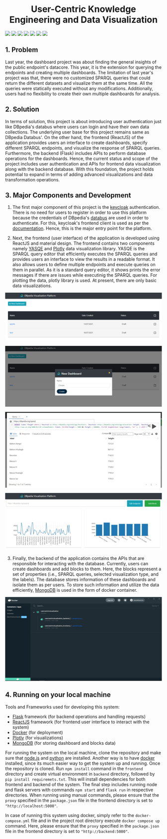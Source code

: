<h1 align="center">User-Centric Knowledge Engineering and Data Visualization</h1>

![](https://img.shields.io/badge/Backend_Language-Python_3-blue.svg)
![](https://img.shields.io/badge/SQL_Database-MySQL-orange.svg)
![](https://img.shields.io/badge/NoSQL_Database-MongoDB-brightgreen.svg)
![](https://img.shields.io/badge/Web_Framework-Flask-black.svg)
![](https://img.shields.io/badge/Frontend_Language-React.js-61dafb.svg)
![](https://img.shields.io/badge/Frontend_Component-Ant_Design-0170fe.svg)
![](https://img.shields.io/badge/license-Apache_2.0-green.svg)


## 1. Problem
Last year, the dashboard project was about finding the general insights of the public endpoint's datacore. This year, it is the extension for querying the endpoints and creating multiple dashboards. The limitation of last year's project was that, there were no customized SPARQL queries that could return the different datasets and visualize them at the same time. All the queries were statically executed without any modifications. Additionally, users had no flexibility to create their own multiple dashboards for analysis.

## 2. Solution
In terms of solution, this project is about introducing user authentication just like DBpedia's databus where users can login and have their own data collections. The underlying user base for this project remains same as DBpedia Databus'. On the other hand, the frontend (ReactJS) of the application provides users an interface to create dashboards, specify different SPARQL endpoints, and visualize the response of SPARQL queries. Furthermore, the backend (Flask) includes APIs to perform database operations for the dashboards. Hence, the current status and scope of the project includes user authentication and APIs for frontend data visualization along with the backend database. With this foundation, the project holds potential to expand in terms of adding advanced visualizations and data transformation operations.

## 3. Major Components and Development

1) The first major component of this project is the [keycloak](https://www.keycloak.org/) authentication. There is no need for users to register in order to use this platform because the credentials of DBpedia's [databus](https://databus.dbpedia.org/) are used in order to authenticate. For this, keycloak's frontend client is used as per the [documentation](https://www.keycloak.org/docs/latest/securing_apps/). Hence, this is the major entry point for the platform.

2) Next, the frontend (user interface) of the application is developed using ReactJS and material design. The frontend contains two components namely [YASQE](https://triply.cc/docs/yasgui-api) and [Plotly](https://plotly.com/) data visualization library. YASQE is the SPARQL query editor that efficiently executes the SPARQL queries and provides users an interface to view the results in a readable format. It also allows users to define multiple endpoints and execute queries on them in parallel. As it is a standard query editor, it shows prints the error messages if there are issues while executinig the SPARQL queries. For plotting the data, plotly library is used. At present, there are only basic data visualizations.

![](https://raw.githubusercontent.com/dbpedia/gsoc-dbpedia-dashboard/develop/wiki/dashboard-list.png)

![](https://raw.githubusercontent.com/dbpedia/gsoc-dbpedia-dashboard/develop/wiki/add-dashboard.png)

![](https://raw.githubusercontent.com/dbpedia/gsoc-dbpedia-dashboard/develop/wiki/yasqe-response.png)

![](https://raw.githubusercontent.com/dbpedia/gsoc-dbpedia-dashboard/develop/wiki/blocks.png)

3) Finally, the backend of the application contains the APIs that are responsible for interacting with the database. Currently, users can create dashboards and add blocks to them. Here, the blocks represent a set of properties (i.e., SPARQL queries, selected visualization type, and the labels). The database stores information of these dashboards and isolate them as per users. To store such information and utilize the data efficiently, [MongoDB](https://www.mongodb.com/) is used in the form of docker container.

![](https://raw.githubusercontent.com/dbpedia/gsoc-dbpedia-dashboard/develop/wiki/docker.png)

## 4. Running on your local machine
Tools and Frameworks used for developing this system:
* [Flask](https://flask.palletsprojects.com/en/1.1.x/) framework (for backend operations and handling requests)
* [ReactJS](https://reactjs.org/) framework (for frontend user interface to interact with the system)
* [Docker](https://www.docker.com/) (for deployment)
* [Plotly](https://plotly.com/)  (for visualizations)
* [MongoDB](https://www.mongodb.com/) (for storing dashboard and blocks data)

For running the system on the local machine, clone the repository and make sure that [node.js](https://nodejs.org/en/) and [python](https://www.python.org/) are installed. Another way is to have [docker]() installed, since its much easier way to get the system up and running. Once the repository is cloned. Run ```npm install``` command in the ```frontend``` directory and create virtual environment in ```backend``` directory, followed by ```pip install requiremets.txt```. This will install dependencies for both frontend and backend of the system. The final step includes running node and flask servers with commands ```npm start``` and ```flask run``` in respective directories. When running using manual commands, please ensure that the ```proxy``` specified in the ```package.json``` file in the frontend directory is set to ```"http://localhost:5000"```. 

In case of running this system using docker, simply refer to the ```docker-compose.yml``` file and in the project root directory execute ```docker compose up``` command. Here, please ensure that the ```proxy``` specified in the ```package.json``` file in the frontend directory is set to ```"http://backend:5000"```. 
